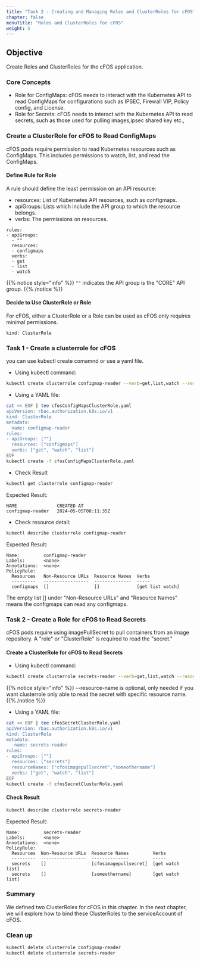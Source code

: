 ```yaml
---
title: "Task 2 - Creating and Managing Roles and ClusterRoles for cFOS"
chapter: false
menuTitle: "Roles and ClusterRoles for cFOS"
weight: 5
---
```


## Objective

Create Roles and ClusterRoles for the cFOS application.

### Core Concepts

- Role for ConfigMaps: cFOS needs to interact with the Kubernetes API to read ConfigMaps for configurations such as IPSEC, Firewall VIP, Policy config, and License.
- Role for Secrets: cFOS needs to interact with the Kubernetes API to read secrets, such as those used for pulling images,ipsec shared key etc.,

### Create a ClusterRole for cFOS to Read ConfigMaps

cFOS pods require permission to read Kubernetes resources such as ConfigMaps. This includes permissions to watch, list, and read the ConfigMaps.

#### Define Rule for Role

A rule should define the least permission on an API resource:
- resources: List of Kubernetes API resources, such as configmaps.
- apiGroups: Lists which include the API group to which the resource belongs.
- verbs: The permissions on resources.

```
rules:
- apiGroups:
  - ""
  resources:
  - configmaps
  verbs:
  - get
  - list
  - watch
```

{{% notice style="info" %}}
`""` indicates the API group is the "CORE" API group.
{{% /notice %}}

#### Decide to Use ClusterRole or Role

For cFOS, either a ClusterRole or a Role can be used as cFOS only requires minimal permissions. 

```
kind: ClusterRole
```

### Task 1 - Create a clusterrole for cFOS 

you can use kubectl create comamnd or use a yaml file.

- Using kubectl command:

```bash
kubectl create clusterrole configmap-reader --verb=get,list,watch --resource=configmaps 
```

- Using a YAML file:

```bash
cat << EOF | tee cfosConfigMapsClusterRole.yaml
apiVersion: rbac.authorization.k8s.io/v1
kind: ClusterRole
metadata:
  name: configmap-reader
rules:
- apiGroups: [""]
  resources: ["configmaps"]
  verbs: ["get", "watch", "list"]
EOF
kubectl create -f cfosConfigMapsClusterRole.yaml 
```

- Check Result


```bash
kubectl get clusterrole configmap-reader
```
Expected Result:
```
NAME               CREATED AT
configmap-reader   2024-05-05T08:11:35Z
```

- Check resource detail:

```bash
kubectl describe clusterrole configmap-reader
```
Expected Result:
```
Name:         configmap-reader
Labels:       <none>
Annotations:  <none>
PolicyRule:
  Resources   Non-Resource URLs  Resource Names  Verbs
  ---------   -----------------  --------------  -----
  configmaps  []                 []              [get list watch]
```
The empty list [] under "Non-Resource URLs" and "Resource Names" means the configmaps can read any configmaps.

### Task 2 - Create a Role for cFOS to Read Secrets

cFOS pods require using imagePullSecret to pull containers from an image repository. A "role" or "ClusterRole" is required to read the "secret."

#### Create a ClusterRole for cFOS to Read Secrets

- Using kubectl command:
```bash
kubectl create clusterrole secrets-reader --verb=get,list,watch --resource=secrets --resource-name=cfosimagepullsecret,someothername
```
{{% notice style="info" %}}
--resource-name is optional, only needed if you want clusterrole only able to read the secret with specific resource name. 
{{% /notice %}}

- Using a YAML file:

```bash
cat << EOF | tee cfosSecretClusterRole.yaml
apiVersion: rbac.authorization.k8s.io/v1
kind: ClusterRole
metadata:
   name: secrets-reader
rules:
- apiGroups: [""]
  resources: ["secrets"]
  resourceNames: ["cfosimagepullsecret","someothername"]
  verbs: ["get", "watch", "list"]
EOF
kubectl create -f cfosSecretClusterRole.yaml
```

#### Check Result

```bash
kubectl describe clusterrole secrets-reader
```
Expected Result:
```
Name:         secrets-reader
Labels:       <none>
Annotations:  <none>
PolicyRule:
  Resources  Non-Resource URLs  Resource Names         Verbs
  ---------  -----------------  --------------         -----
  secrets    []                 [cfosimagepullsecret]  [get watch list]
  secrets    []                 [someothername]        [get watch list]
```

### Summary

We defined two ClusterRoles for cFOS in this chapter. In the next chapter, we will explore how to bind these ClusterRoles to the serviceAccount of cFOS.

### Clean up

```bash
kubectl delete clusterrole configmap-reader
kubectl delete clusterrole secrets-reader
```

